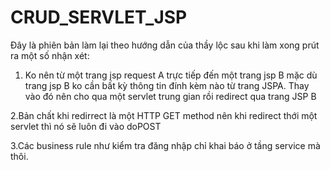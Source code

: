 ﻿# CRUD_SERVLET_JSP
Đây là phiên bản làm lại theo hướng dẫn của thầy lộc
sau khi làm xong prút ra một số nhận xét:

1. Ko nên từ một trang jsp request A trực tiếp đến một trang jsp B mặc dù trang jsp B ko cần bất kỳ thông tin đính kèm nào từ trang JSPA. Thay vào đó nên cho qua một servlet trung gian rồi redirect qua trang JSP B

2.Bản chất khi redirrect là một HTTP GET method nên khi redirect thới một servlet thì nó sẽ luôn đi vào doPOST

3.Các business rule như kiểm tra đăng nhập chỉ khai báo ở tầng service mà thôi. 